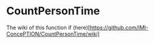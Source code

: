 # CountPersonTime

The wiki of this function if (here)[https://github.com/IMI-ConcePTION/CountPersonTime/wiki]

